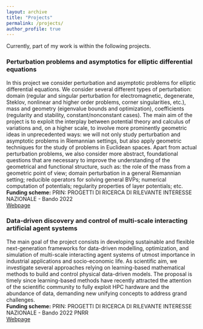 ```yaml
---
layout: archive
title: "Projects"
permalink: /projects/
author_profile: true
---
```


Currently, part of my work is within the following projects.


### Perturbation problems and asymptotics for elliptic differential equations
In this project we consider perturbation and asymptotic problems for elliptic differential equations. We consider several different types of perturbation: domain (regular and singular perturbation for electromagnetic, degenerate, Steklov, nonlinear and higher order problems, corner singularities, etc.), mass and geometry (eigenvalue bounds and optimization), coefficients (regularity and stability, constant/nonconstant cases). The main aim of the project is to exploit the interplay between potential theory and calculus of variations and, on a higher scale, to involve more prominently geometric ideas in unprecedented ways: we will not only study perturbation and asymptotic problems in Riemannian settings, but also apply geometric techniques for the study of problems in Euclidean spaces. Apart from actual perturbation problems, we also consider more abstract, foundational questions that are necessary to improve the understanding of the geometrical and functional structure, such as: the role of the mass from a geometric point of view; domain perturbation in a general Riemannian setting; reducible operators for solving general BVPs; numerical computation of potentials; regularity properties of layer potentials; etc.
<br>**Funding scheme:** PRIN: PROGETTI DI RICERCA DI RILEVANTE INTERESSE NAZIONALE - Bando 2022
<br><a href='https://sites.google.com/uniroma1.it/pat/'> <i class='fa fa-link'></i> Webpage</a>


### Data-driven discovery and control of multi-scale interacting artificial agent systems
The main goal of the project consists in developing sustainable and flexible next-generation frameworks for data-driven modelling, optimization, and simulation of multi-scale interacting agent systems of utmost importance in industrial applications and socio-economic life. As scientific aim, we investigate several approaches relying on learning-based mathematical methods to build and control physical data-driven models.
The proposal is timely since learning-based methods have recently attracted the attention of the scientific community to fully exploit HPC hardware and the abundance of data, demanding new unifying concepts to address grand challenges.
<br>**Funding scheme:** PRIN: PROGETTI DI RICERCA DI RILEVANTE INTERESSE NAZIONALE - Bando 2022 PNRR
<br><a href='https://www.di.univr.it/?ent=progetto&id=5971'> <i class='fa fa-link'></i> Webpage</a>

